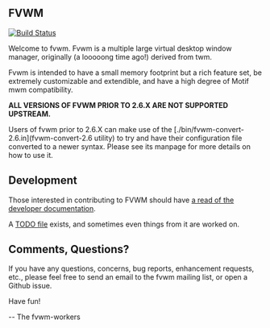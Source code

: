 FVWM
----

[![Build Status](https://travis-ci.org/fvwmorg/fvwm.svg?branch=master)](https://travis-ci.org/fvwmorg/fvwm)

Welcome to fvwm.  Fvwm is a multiple large virtual desktop window manager,
originally (a looooong time ago!) derived from twm.

Fvwm is intended to have a small memory footprint but a rich feature set, be
extremely customizable and extendible, and have a high degree of Motif mwm
compatibility.

**ALL VERSIONS OF FVWM PRIOR TO 2.6.X ARE NOT SUPPORTED UPSTREAM.**

Users of fvwm prior to 2.6.X can make use of the
[./bin/fvwm-convert-2.6.in](fvwm-convert-2.6 utility) to try and have their
configuration file converted to a newer syntax.  Please see its manpage for
more details on how to use it.

Development
-----------

Those interested in contributing to FVWM should have [a read of the developer
documentation](./docs/DEVELOPERS.md).

A [TODO file](./TODO.md) exists, and sometimes even things from it are worked
on.

Comments, Questions?
--------------------

If you have any questions, concerns, bug reports, enhancement requests,
etc., please feel free to send an email to the fvwm mailing list, or open a
Github issue.

Have fun!

-- The fvwm-workers
